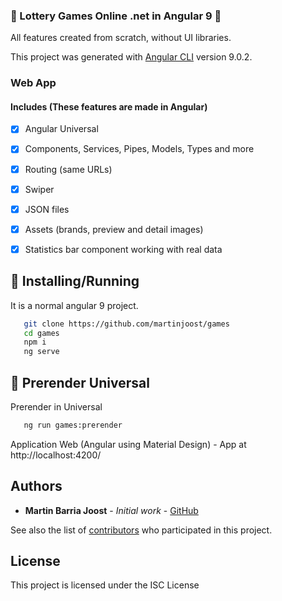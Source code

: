 ### :game_die: Lottery Games Online .net  in Angular 9 :game_die:

All features created from scratch, without UI libraries.

This project was generated with [Angular CLI](https://github.com/angular/angular-cli) version 9.0.2.

### Web App
#### Includes (These features are made in Angular)

- [x] Angular Universal
- [x] Components, Services, Pipes, Models, Types and more
- [x] Routing (same URLs)
- [x] Swiper
- [x] JSON files
- [x] Assets (brands, preview and detail images)
- [x] Statistics bar component working with real data


## :star2: Installing/Running

It is a normal angular 9 project.

```sh
   git clone https://github.com/martinjoost/games
   cd games
   npm i
   ng serve
```
## :star2: Prerender Universal

Prerender in Universal

```sh
   ng run games:prerender
```
Application Web (Angular using Material Design) - App at http://localhost:4200/

## Authors

* **Martin Barria Joost** - *Initial work* - [GitHub](https://github.com/martinjoost)

See also the list of [contributors](https://github.com/martinjoost/games) who participated in this project.

## License

This project is licensed under the ISC License 